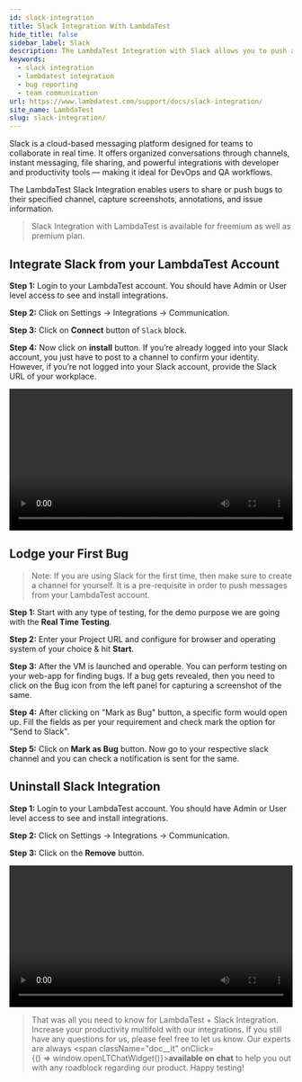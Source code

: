 ```yaml
---
id: slack-integration
title: Slack Integration With LambdaTest
hide_title: false
sidebar_label: Slack
description: The LambdaTest Integration with Slack allows you to push a bug directly to your specified Slack channel from LambdaTest platform. 
keywords:
  - slack integration
  - lambdatest integration
  - bug reporting
  - team communication
url: https://www.lambdatest.com/support/docs/slack-integration/
site_name: LambdaTest
slug: slack-integration/
---
```


<script type="application/ld+json"
      dangerouslySetInnerHTML={{ __html: JSON.stringify({
       "@context": "https://schema.org",
        "@type": "BreadcrumbList",
        "itemListElement": [{
          "@type": "ListItem",
          "position": 1,
          "name": "LambdaTest",
          "item": "https://www.lambdatest.com"
        },{
          "@type": "ListItem",
          "position": 2,
          "name": "Support",
          "item": "https://www.lambdatest.com/support/docs/"
        },{
          "@type": "ListItem",
          "position": 3,
          "name": "Slack Integration",
          "item": "https://www.lambdatest.com/support/docs/slack-integration/"
        }]
      })
    }}
></script>
Slack is a cloud-based messaging platform designed for teams to collaborate in real time. It offers organized conversations through channels, instant messaging, file sharing, and powerful integrations with developer and productivity tools — making it ideal for DevOps and QA workflows.

The LambdaTest Slack Integration enables users to share or push bugs to their specified channel, capture screenshots, annotations, and issue information.

> Slack Integration with LambdaTest is available for freemium as well as premium plan.

## Integrate Slack from your LambdaTest Account

**Step 1:** Login to your LambdaTest account. You should have Admin or User level access to see and install integrations.

**Step 2:** Click on Settings -> Integrations -> Communication.

**Step 3:** Click on **Connect** button of `Slack` block.

**Step 4:** Now click on **install** button. If you’re already logged into your Slack account, you just have to post to a channel to confirm your identity. However, if you’re not logged into your Slack account, provide the Slack URL of your workplace.

<video class="right-side" width="100%" controls id="vid">
<source src= {require('../assets/images/slack-integration/video1.mp4').default} type="video/mp4" />
</video>

## Lodge your First Bug

> Note: If you are using Slack for the first time, then make sure to create a channel for yourself. It is a pre-requisite in order to push messages from your LambdaTest account.

**Step 1:** Start with any type of testing, for the demo purpose we are going with the **Real Time Testing**.

**Step 2:** Enter your Project URL and configure for browser and operating system of your choice & hit **Start**.

**Step 3:** After the VM is launched and operable. You can perform testing on your web-app for finding bugs. If a bug gets revealed, then you need to click on the Bug icon from the left panel for capturing a screenshot of the same.

**Step 4:** After clicking on "Mark as Bug" button, a specific form would open up. Fill the fields as per your requirement and check mark the option for "Send to Slack".

**Step 5:** Click on **Mark as Bug** button. Now go to your respective slack channel and you can check a notification is sent for the same.

## Uninstall Slack Integration

**Step 1:** Login to your LambdaTest account. You should have Admin or User level access to see and install integrations.

**Step 2:** Click on Settings -> Integrations -> Communication.

**Step 3:** Click on the **Remove** button.

<video class="right-side" width="100%" controls id="vid">
<source src= {require('../assets/images/slack-integration/video2.mp4').default} type="video/mp4" />
</video>

>That was all you need to know for LambdaTest + Slack Integration. Increase your productivity multifold with our integrations. If you still have any questions for us, please feel free to let us know. Our experts are always <span className="doc__lt" onClick={() => window.openLTChatWidget()}>**available on chat**</span> to help you out with any roadblock regarding our product. Happy testing! 